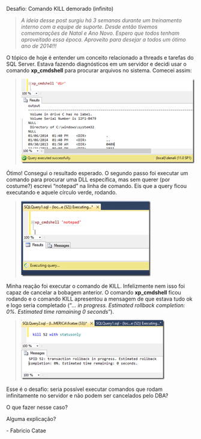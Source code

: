 <a link='https://blogs.msdn.microsoft.com/fcatae/2014/01/06/desafio-comando-kill-demorado-infinito/'>Desafio: Comando KILL demorado (infinito)</a>
<blockquote>   <p><em>A ideia desse post surgiu há 3 semanas durante um treinamento interno com a equipe de suporte. Desde então tivemos comemorações de Natal e Ano Novo. Espero que todos tenham aproveitado essa época. Aproveito para desejar a todos um ótimo ano de 2014!!!</em></p> </blockquote>  <p>O tópico de hoje é entender um conceito relacionado a threads e tarefas do SQL Server. Estava fazendo diagnósticos em um servidor e decidi usar o comando <strong>xp_cmdshell</strong> para procurar arquivos no sistema. Comecei assim:</p>  <blockquote>   <p><a href="images\8004.image_55B871F6.png"><img title="image" border="0" alt="image" src="images\3678.image_thumb_607859FC.png" width="462" height="225" /></a></p> </blockquote>  <p>Ótimo! Consegui o resultado esperado. O segundo passo foi executar um comando para procurar uma DLL específica, mas sem querer (por costume?) escrevi “notepad” na linha de comando. Eis que a query ficou executando e aquele círculo verde, rodando.</p>  <blockquote>   <p><a href="images\8080.image_6B384202.png"><img title="image" border="0" alt="image" src="images\4544.image_thumb_0604680F.png" width="345" height="201" /></a></p> </blockquote>  <p>Minha reação foi executar o comando de KILL. Infelizmente nem isso foi capaz de cancelar a bobagem anterior. O comando <strong>xp_cmdshell</strong> ficou rodando e o comando KILL apresentou a mensagem de que estava tudo ok e logo seria completado (“<em>… in progress. Estimated rollback completion: 0%. Estimated time ramaining 0 seconds</em>”). </p>  <blockquote>   <p><a href="images\0777.image_136D0BC6.png"><img title="image" border="0" alt="image" src="images\6835.image_thumb_22A37493.png" width="382" height="158" /></a></p> </blockquote>  <p>Esse é o desafio: seria possível executar comandos que rodam infinitamente no servidor e não podem ser cancelados pelo DBA?</p>  <p>O que fazer nesse caso? </p>  <p>Alguma explicação? </p>    <p>- Fabricio Catae</p>
